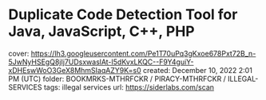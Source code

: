 # Duplicate Code Detection Tool for Java, JavaScript, C++, PHP

cover: https://lh3.googleusercontent.com/Pe1T70uPq3gKxoe678Pxt72B_n-5JwNyHSEgQ8jIj7UDsxwaslAt-I5dKvxLKQC--F9Y4guiY-xDHEswWoO3GeX8MhmSIaqAZY9K=s0
created: December 10, 2022 2:01 PM (UTC)
folder: BOOKMRKS-MTHRFCKR / PIRACY-MTHRFCKR / ILLEGAL-SERVICES
tags: illegal services
url: https://siderlabs.com/scan